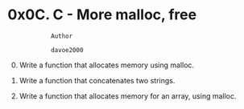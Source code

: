 #				0x0C. C - More malloc, free


				Author

				davoe2000

0.  Write a function that allocates memory using malloc.

1.  Write a function that concatenates two strings.

2.  Write a function that allocates memory for an array, using malloc.
